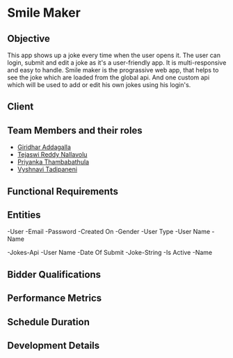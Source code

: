 
# Smile Maker
## Objective
This app shows up a joke every time when the user opens it. The user can login, submit and edit a joke as it's a user-friendly app. It is multi-responsive and easy to handle. Smile maker is the prograssive web app, that helps to see the joke which are loaded from the global api. And one custom api which will be used to add or edit his own jokes using his login's.

## Client
## Team Members and their roles

- [Giridhar Addagalla](https://github.com/giridhar196/giridhar196) 
- [Tejaswi Reddy Nallavolu](https://github.com/tejaswinallavolu) 
- [Priyanka Thambabathula](https://github.com/Priyanka1818/Priyanka1818) 
- [Vyshnavi Tadipaneni](https://github.com/vyshnavi1996) 

## Functional Requirements
## Entities
-User
     -Email
     -Password
     -Created On
     -Gender
     -User Type
     -User Name
     -Name

-Jokes-Api
    -User Name
    -Date Of Submit
    -Joke-String
    -Is Active
    -Name

## Bidder Qualifications
## Performance Metrics
## Schedule Duration
## Development Details

